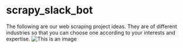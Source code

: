 # scrapy_slack_bot
 The following are our web scraping project ideas. They are of different industries so that you can choose one according to your interests and expertise. 
![This is an image](/Users/ab/Documents/slack)
